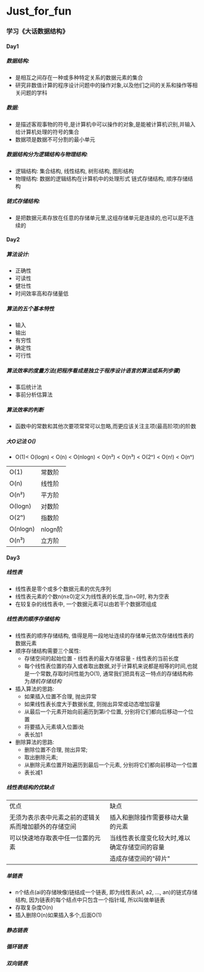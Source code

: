 # Just_for_fun
### 学习《大话数据结构》
#### Day1 <br>
##### 数据结构:
- 是相互之间存在一种或多种特定关系的数据元素的集合
- 研究非数值计算的程序设计问题中的操作对象,以及他们之间的关系和操作等相关问题的学科 <br>
##### 数据:
- 是描述客观事物的符号,是计算机中可以操作的对象,是能被计算机识别,并输入给计算机处理的符号的集合
- 数据项是数据不可分割的最小单元 <br>
##### 数据结构分为逻辑结构与物理结构:
- 逻辑结构: 集合结构, 线性结构, 树形结构, 图形结构
- 物理结构: 数据的逻辑结构在计算机中的处理形式 链式存储结构, 顺序存储结构 <br>
##### 链式存储结构:
- 是把数据元素存放在任意的存储单元里,这组存储单元是连续的,也可以是不连续的 <br>

#### Day2
##### 算法设计:
- 正确性
- 可读性
- 健壮性
- 时间效率高和存储量低
##### 算法的五个基本特性
- 输入
- 输出
- 有穷性
- 确定性
- 可行性

##### 算法效率的度量方法(把程序看成是独立于程序设计语言的算法或系列步骤)
- 事后统计法
- 事前分析估算法

##### 算法效率的判断
- 函数中的常数和其他次要项常常可以忽略,而更应该关注主项(最高阶项)的阶数
##### 大O记法 O()
- O(1)< O(logn) < O(n) < O(nlogn) < O(n²) < O(n³) < O(2ⁿ) < O(n!) < O(nⁿ)
<table>
  <tr><td>O(1)</td><td>常数阶</td></tr>
  <tr><td>O(n)</td><td>线性阶</td></tr>
  <tr><td>O(n²)</td><td>平方阶</td></tr>
  <tr><td>O(logn)</td><td>对数阶</td></tr>
  <tr><td>O(2ⁿ)</td><td>指数阶</td></tr>
  <tr><td>O(nlogn)</td><td>nlogn阶</td></tr>
  <tr><td>O(n³)</td><td>立方阶</td></tr>
</table>


#### Day3
##### 线性表
- 线性表是零个或多个数据元素的优先序列
- 线性表元素的个数n(n≥0)定义为线性表的长度,当n=0时, 称为空表 
- 在较复杂的线性表中, 一个数据元素可以由若干个数据项组成
##### 线性表的顺序存储结构
- 线性表的顺序存储结构, 值得是用一段地址连续的存储单元依次存储线性表的数据元素
- 顺序存储结构需要三个属性:
  - 存储空间的起始位置 - 线性表的最大存储容量 - 线性表的当前长度
  - 每个线性表位置的存入或者取出数据,对于计算机来说都是相等的时间,也就是一个常数,存取时间性能为O(1), 
  通常我们把具有这一特点的存储结构称为*随机存储结构*
- 插入算法的思路:
  - 如果插入位置不合理, 抛出异常
  - 如果线性表长度大于数据长度, 则抛出异常或动态增加容量
  - 从最后一个元素开始向前遍历到第i个位置, 分别将它们都向后移动一个位置
  - 将要插入元素填入位置i处
  - 表长加1
- 删除算法的思路:
  - 删除位置不合理, 抛出异常;
  - 取出删除元素;
  - 从删除元素位置开始遍历到最后一个元素, 分别将它们都向前移动一个位置
  - 表长减1
##### 线性表结构的优缺点
<table>
  <tr><td>优点</td><td>缺点</td></tr>
  <tr><td>无须为表示表中元素之前的逻辑关系而增加额外的存储空间</td><td>插入和删除操作需要移动大量的元素</td></tr>
  <tr><td>可以快速地存取表中任一位置的元素</td><td>当线性表长度变化较大时,难以确定存储空间的容量</td></tr>
  <tr><td></td><td>造成存储空间的"碎片"</td></tr>
</table>

##### 单链表
- n个结点(ai的存储映像)链结成一个链表, 即为线性表(a1, a2, ..., an)的链式存储结构, 因为链表的每个结点中只包含一个指针域, 所以叫做单链表
- 存取复杂度O(n)
- 插入删除O(n)如果插入多个,后面O(1)

##### 静态链表
##### 循环链表
##### 双向链表
